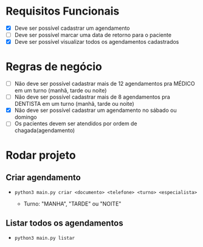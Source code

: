# Requisitos Funcionais

- [x] Deve ser possível cadastrar um agendamento
- [ ] Deve ser possível marcar uma data de retorno para o paciente
- [x] Deve ser possível visualizar todos os agendamentos cadastrados

# Regras de negócio

- [ ] Não deve ser possível cadastrar mais de 12 agendamentos pra MÉDICO em um turno (manhã, tarde ou noite)
- [ ] Não deve ser possível cadastrar mais de 8 agendamentos pra DENTISTA em um turno (manhã, tarde ou noite)
- [x] Não deve ser possível cadastrar um agendamento no sábado ou domingo
- [ ] Os pacientes devem ser atendidos por ordem de chagada(agendamento)

# Rodar projeto

## Criar agendamento

- `python3 main.py criar <documento> <telefone> <turno> <especialista>`

  - Turno: "MANHA", "TARDE" ou "NOITE"

## Listar todos os agendamentos

- `python3 main.py listar`
